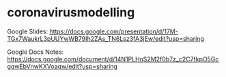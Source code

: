 # coronavirusmodelling
Google Slides: https://docs.google.com/presentation/d/17M-TGx7WaukrL3pUUYwWB79Ih2ZAs_TN6Lsz3fA3jEw/edit?usp=sharing


Google Docs Notes: https://docs.google.com/document/d/14N1PLHnS2M2f0b7z_c2C7fkpO5GcgqwEbVnwKXVoaqw/edit?usp=sharing
